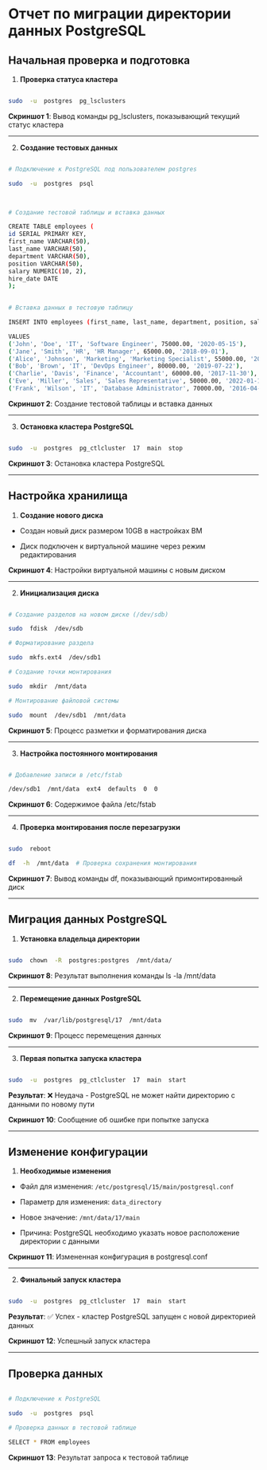 # Отчет по миграции директории данных PostgreSQL

  

## Начальная проверка и подготовка

  

1.  **Проверка статуса кластера**

```bash

sudo  -u  postgres  pg_lsclusters

```

**Скриншот 1**: Вывод команды pg_lsclusters, показывающий текущий статус кластера

  

---

  

2.  **Создание тестовых данных**

```bash

# Подключение к PostgreSQL под пользователем postgres

sudo  -u  postgres  psql

  

# Создание тестовой таблицы и вставка данных

CREATE TABLE employees (
id SERIAL PRIMARY KEY,
first_name VARCHAR(50),
last_name VARCHAR(50),
department VARCHAR(50),
position VARCHAR(50),
salary NUMERIC(10, 2),
hire_date DATE
);

  
# Вставка данных в тестовую таблицу

INSERT INTO employees (first_name, last_name, department, position, salary, hire_date)

VALUES
('John', 'Doe', 'IT', 'Software Engineer', 75000.00, '2020-05-15'),
('Jane', 'Smith', 'HR', 'HR Manager', 65000.00, '2018-09-01'),
('Alice', 'Johnson', 'Marketing', 'Marketing Specialist', 55000.00, '2021-03-10'),
('Bob', 'Brown', 'IT', 'DevOps Engineer', 80000.00, '2019-07-22'),
('Charlie', 'Davis', 'Finance', 'Accountant', 60000.00, '2017-11-30'),
('Eve', 'Miller', 'Sales', 'Sales Representative', 50000.00, '2022-01-12'),
('Frank', 'Wilson', 'IT', 'Database Administrator', 70000.00, '2016-04-18');

```

**Скриншот 2**: Создание тестовой таблицы и вставка данных


  

---

  

3.  **Остановка кластера PostgreSQL**

```bash

sudo  -u  postgres  pg_ctlcluster  17  main  stop

```

**Скриншот 3**: Остановка кластера PostgreSQL

  

---

  

## Настройка хранилища

  

1.  **Создание нового диска**

- Создан новый диск размером 10GB в настройках ВМ

- Диск подключен к виртуальной машине через режим редактирования

  

**Скриншот 4**: Настройки виртуальной машины с новым диском

  

---

  

2.  **Инициализация диска**

```bash

# Создание разделов на новом диске (/dev/sdb)

sudo  fdisk  /dev/sdb  

# Форматирование раздела

sudo  mkfs.ext4  /dev/sdb1  

# Создание точки монтирования

sudo  mkdir  /mnt/data  

# Монтирование файловой системы

sudo  mount  /dev/sdb1  /mnt/data

```

**Скриншот 5**: Процесс разметки и форматирования диска

  

---

  

3.  **Настройка постоянного монтирования**

```bash

# Добавление записи в /etc/fstab

/dev/sdb1  /mnt/data  ext4  defaults  0  0

```

**Скриншот 6**: Содержимое файла /etc/fstab

  

---

  

4.  **Проверка монтирования после перезагрузки**

```bash

sudo  reboot

df  -h  /mnt/data  # Проверка сохранения монтирования

```

**Скриншот 7**: Вывод команды df, показывающий примонтированный диск

  

---

  

## Миграция данных PostgreSQL

  

1.  **Установка владельца директории**

```bash

sudo  chown  -R  postgres:postgres  /mnt/data/

```

**Скриншот 8**: Результат выполнения команды ls -la /mnt/data

  

---

  

2.  **Перемещение данных PostgreSQL**

```bash

sudo  mv  /var/lib/postgresql/17  /mnt/data

```

**Скриншот 9**: Процесс перемещения данных

  

---

  

3.  **Первая попытка запуска кластера**

```bash

sudo  -u  postgres  pg_ctlcluster  17  main  start

```

**Результат**: ❌ Неудача - PostgreSQL не может найти директорию с данными по новому пути

  

**Скриншот 10**: Сообщение об ошибке при попытке запуска

  

---

  

## Изменение конфигурации

  

1.  **Необходимые изменения**

- Файл для изменения: `/etc/postgresql/15/main/postgresql.conf`

- Параметр для изменения: `data_directory`

- Новое значение: `/mnt/data/17/main`

- Причина: PostgreSQL необходимо указать новое расположение директории с данными

  

**Скриншот 11**: Измененная конфигурация в postgresql.conf

  

---

  

2.  **Финальный запуск кластера**

```bash

sudo  -u  postgres  pg_ctlcluster  17  main  start

```

**Результат**: ✅ Успех - кластер PostgreSQL запущен с новой директорией данных

  

**Скриншот 12**: Успешный запуск кластера

  

---

  

## Проверка данных

  

```bash

# Подключение к PostgreSQL

sudo  -u  postgres  psql  

# Проверка данных в тестовой таблице

SELECT * FROM employees

```

**Скриншот 13**: Результат запроса к тестовой таблице
